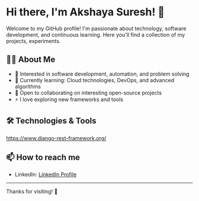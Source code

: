 # Hi there, I'm Akshaya Suresh! 👋

Welcome to my GitHub profile! I'm passionate about technology, software development, and continuous learning. Here you'll find a collection of my projects, experiments.

## 👩‍💻 About Me

- 💼 Interested in software development, automation, and problem solving
- 🌱 Currently learning: Cloud technologies, DevOps, and advanced algorithms
- 🤝 Open to collaborating on interesting open-source projects
- ⚡ I love exploring new frameworks and tools

## 🛠️ Technologies & Tools
[https://www.django-rest-framework.org/ ](https://www.django-rest-framework.org/)

## 📫 How to reach me

- LinkedIn: [LinkedIn Profile](https://www.linkedin.com/in/akshaya-suresh-7664a0276)

  

---

Thanks for visiting! 🚀
